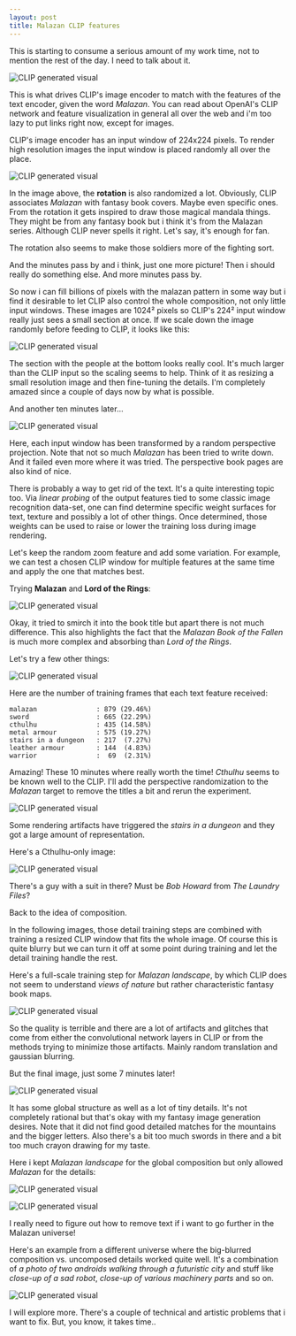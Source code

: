 ```yaml
---
layout: post
title: Malazan CLIP features 
---
```


This is starting to consume a serious amount of my work time, not to 
mention the rest of the day. I need to talk about it. 

![CLIP generated visual]({../../../../../assets/images/clip/malazan6.png)

This is what drives CLIP's image encoder to match with the features of 
the text encoder, given the word *Malazan*. You can read about OpenAI's
CLIP network and feature visualization in general all over the web and
i'm too lazy to put links right now, except for images.

CLIP's image encoder has an input window of 224x224 pixels. To render
high resolution images the input window is placed randomly all over the place.

![CLIP generated visual]({../../../../../assets/images/clip/malazan6-rot.png)

In the image above, the **rotation** is also randomized a lot. Obviously, CLIP associates
*Malazan* with fantasy book covers. Maybe even specific ones. From the 
rotation it gets inspired to draw those magical mandala things. They might be
from any fantasy book but i think it's from the Malazan series. Although CLIP
never spells it right. Let's say, it's enough for fan. 

The rotation also seems to make those soldiers more of the fighting sort.  

And the minutes pass by and i think, just one more picture! Then i should really
do something else. And more minutes pass by. 

So now i can fill billions of pixels with the malazan pattern in some way
but i find it desirable to let CLIP also control the whole composition, not
only little input windows. These images are 1024² pixels so CLIP's 224² input
window really just sees a small section at once. If we scale down the image 
randomly before feeding to CLIP, it looks like this:

![CLIP generated visual]({../../../../../assets/images/clip/malazan6-scale.png)

The section with the people at the bottom looks really cool. It's much larger 
than the CLIP input so the scaling seems to help. Think of it as resizing a small
resolution image and then fine-tuning the details. I'm completely amazed since
a couple of days now by what is possible. 

And another ten minutes later...

![CLIP generated visual]({../../../../../assets/images/clip/malazan6-perspective.png)

Here, each input window has been transformed by a random perspective projection. 
Note that not so much *Malazan* has been tried to write down. And it failed even
more where it was tried. The perspective book pages are also kind of nice.

There is probably a way to get rid of the text. It's a quite interesting topic too.
Via *linear probing* of the output features tied to some classic image recognition 
data-set, one can find determine specific weight surfaces for text, texture and 
possibly a lot of other things. Once determined, those weights can be used to 
raise or lower the training loss during image rendering.

Let's keep the random zoom feature and add some variation. For example, we can test a 
chosen CLIP window for multiple features at the same time and apply the one 
that matches best.

Trying **Malazan** and **Lord of the Rings**:

![CLIP generated visual]({../../../../../assets/images/clip/malazan7-lotr.png)

Okay, it tried to smirch it into the book title but apart there is not much difference.
This also highlights the fact that the *Malazan Book of the Fallen* is much more
complex and absorbing than *Lord of the Rings*. 

Let's try a few other things:

![CLIP generated visual]({../../../../../assets/images/clip/malazan9-cthulhu.png)

Here are the number of training frames that each text feature received:

```
malazan               : 879 (29.46%)
sword                 : 665 (22.29%)
cthulhu               : 435 (14.58%)
metal armour          : 575 (19.27%)
stairs in a dungeon   : 217  (7.27%)
leather armour        : 144  (4.83%)
warrior               :  69  (2.31%)
```

Amazing! These 10 minutes where really worth the time! *Cthulhu* seems to be known
well to the CLIP. I'll add the perspective randomization to the *Malazan* target
to remove the titles a bit and rerun the experiment. 

![CLIP generated visual]({../../../../../assets/images/clip/malazan10-cthulhu.png)

Some rendering artifacts have triggered the *stairs in a dungeon* and they got
a large amount of representation.  

Here's a Cthulhu-only image:
  
![CLIP generated visual]({../../../../../assets/images/clip/cthulhu1.png)

There's a guy with a suit in there? Must be *Bob Howard* from *The Laundry Files*?

Back to the idea of composition.

In the following images, those detail training steps
are combined with training a resized CLIP window that fits the whole image. 
Of course this is quite blurry but we can turn it off at some point 
during training and let the detail training handle the rest.

Here's a full-scale training step for *Malazan landscape*, by which CLIP does not seem 
to understand *views of nature* but rather characteristic fantasy book maps. 
    
![CLIP generated visual]({../../../../../assets/images/clip/malazan-landscape-training.png)

So the quality is terrible and there are a lot of artifacts and glitches that come
from either the convolutional network layers in CLIP or from the methods trying to 
minimize those artifacts. Mainly random translation and gaussian blurring.  

But the final image, just some 7 minutes later!

![CLIP generated visual]({../../../../../assets/images/clip/malazan-landscape.png)

It has some global structure as well as a lot of tiny details. It's not completely
rational but that's okay with my fantasy image generation desires. Note that it did
not find good detailed matches for the mountains and the bigger letters. Also there's
a bit too much swords in there and a bit too much crayon drawing for my taste. 

Here i kept *Malazan landscape* for the global composition but only allowed *Malazan*
for the details:

![CLIP generated visual]({../../../../../assets/images/clip/malazan-landscape3-training.png)

![CLIP generated visual]({../../../../../assets/images/clip/malazan-landscape3.png)

I really need to figure out how to remove text if i want to go further in the Malazan
universe!

Here's an example from a different universe where the big-blurred composition vs. 
uncomposed details worked quite well. It's a combination of 
*a photo of two androids walking through a futuristic city* and stuff like 
*close-up of a sad robot*, *close-up of various machinery parts* and so on.

![CLIP generated visual]({../../../../../assets/images/clip/androids5.png)

I will explore more. There's a couple of technical and artistic problems that
i want to fix. But, you know, it takes time.. 
